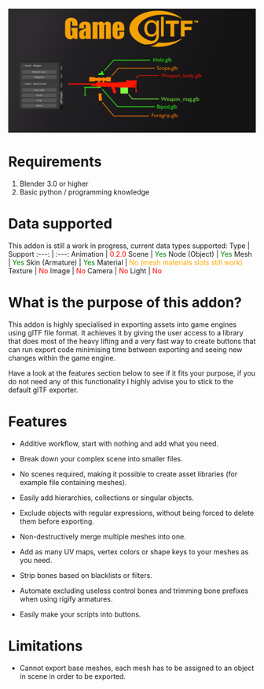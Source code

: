 ![img](readme_resources/blender_market_cover.png)

# Requirements
1. Blender 3.0 or higher
2. Basic python / programming knowledge

# Data supported
This addon is still a work in progress, current data types supported:
Type | Support
:---: | :---:
Animation | <t style="color:red">0.2.0</t>
Scene | <t style="color:green">Yes</t>
Node (Object) | <t style="color:green">Yes</t>
Mesh | <t style="color:green">Yes</t>
Skin (Armature) | <t style="color:green">Yes</t>
Material | <t style="color:orange">No (mesh materials slots still work)</t>
Texture | <t style="color:red">No</t>
Image | <t style="color:red">No</t>
Camera | <t style="color:red">No</t>
Light |  <t style="color:red">No</t>

# What is the purpose of this addon?
This addon is highly specialised in exporting assets into game engines using glTF file format. It achieves it by giving the user access to a library that does most of the heavy lifting and a very fast way to create buttons that can run export code minimising time between exporting and seeing new changes within the game engine.

Have a look at the features section below to see if it fits your purpose, if you do not need any of this functionality I highly advise you to stick to the default glTF exporter.


# Features
* Additive workflow, start with nothing and add what you need.

* Break down your complex scene into smaller files.

* No scenes required, making it possible to create asset libraries (for example file containing meshes).

* Easily add hierarchies, collections or singular objects.

* Exclude objects with regular expressions, without being forced to delete them before exporting.

* Non-destructively merge multiple meshes into one.

* Add as many UV maps, vertex colors or shape keys to your meshes as you need.

* Strip bones based on blacklists or filters.
  
* Automate excluding useless control bones and trimming bone prefixes when using rigify armatures.

* Easily make your scripts into buttons.

# Limitations
* Cannot export base meshes, each mesh has to be assigned to an object in scene in order to be exported.
